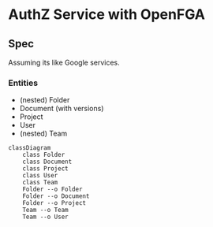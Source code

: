 # AuthZ Service with OpenFGA

## Spec

Assuming its like Google services.

### Entities

* (nested) Folder
* Document (with versions)
* Project
* User
* (nested) Team

```mermaid
classDiagram
    class Folder
    class Document
    class Project
    class User
    class Team
    Folder --o Folder
    Folder --o Document
    Folder --o Project
    Team --o Team
    Team --o User
```
